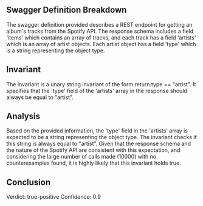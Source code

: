 ## Swagger Definition Breakdown

The swagger definition provided describes a REST endpoint for getting an album's tracks from the Spotify API. The response schema includes a field 'items' which contains an array of tracks, and each track has a field 'artists' which is an array of artist objects. Each artist object has a field 'type' which is a string representing the object type.

## Invariant
The invariant is a unary string invariant of the form return.type == "artist". It specifies that the 'type' field of the 'artists' array in the response should always be equal to "artist".

## Analysis
Based on the provided information, the 'type' field in the 'artists' array is expected to be a string representing the object type. The invariant checks if this string is always equal to "artist". Given that the response schema and the nature of the Spotify API are consistent with this expectation, and considering the large number of calls made (10000) with no counterexamples found, it is highly likely that this invariant holds true.

## Conclusion
Verdict: true-positive
Confidence: 0.9
